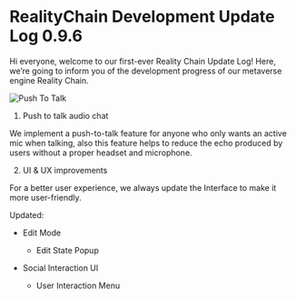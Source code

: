 # RealityChain Development Update Log 0.9.6

Hi everyone, welcome to our first-ever Reality Chain Update Log! Here, we’re going to inform you of the development progress of our metaverse engine Reality Chain.

![Push To Talk](https://static.wixstatic.com/media/3d2a7c_e38a4362504941e4a866cc5e90cbb62d~mv2.gif)


1. Push to talk audio chat

We implement a push-to-talk feature for anyone who only wants an active mic when talking, also this feature helps to reduce the echo produced by users without a proper headset and microphone.


2. UI & UX improvements

For a better user experience, we always update the Interface to make it more user-friendly.

Updated:

* Edit Mode

   - Edit State Popup

* Social Interaction UI

   - User Interaction Menu

